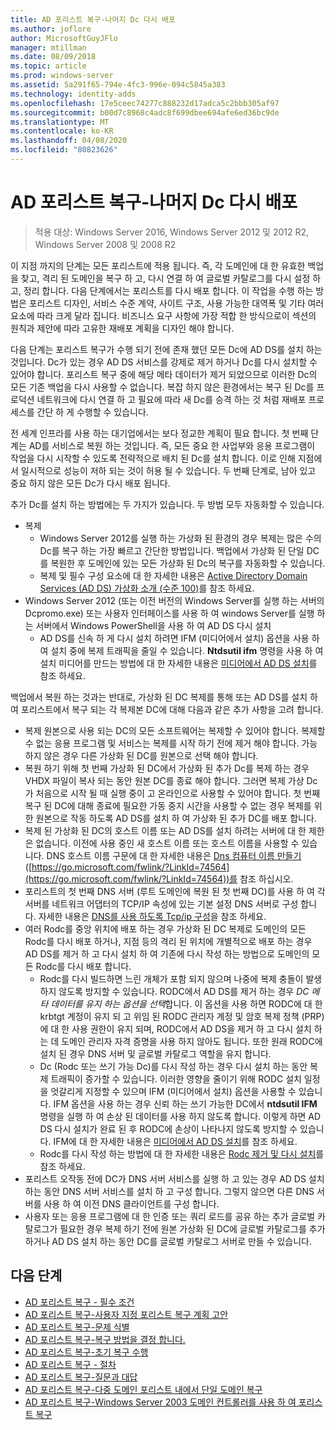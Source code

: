 ```yaml
---
title: AD 포리스트 복구-나머지 Dc 다시 배포
ms.author: joflore
author: MicrosoftGuyJFlo
manager: mtillman
ms.date: 08/09/2018
ms.topic: article
ms.prod: windows-server
ms.assetid: 5a291f65-794e-4fc3-996e-094c5845a383
ms.technology: identity-adds
ms.openlocfilehash: 17e5ceec74277c888232d17adca5c2bbb305af97
ms.sourcegitcommit: b00d7c8968c4adc8f699dbee694afe6ed36bc9de
ms.translationtype: MT
ms.contentlocale: ko-KR
ms.lasthandoff: 04/08/2020
ms.locfileid: "80823626"
---
```

# <a name="ad-forest-recovery---redeploy-remaining-dcs"></a>AD 포리스트 복구-나머지 Dc 다시 배포

>적용 대상: Windows Server 2016, Windows Server 2012 및 2012 R2, Windows Server 2008 및 2008 R2

이 지점 까지의 단계는 모든 포리스트에 적용 됩니다. 즉, 각 도메인에 대 한 유효한 백업을 찾고, 격리 된 도메인을 복구 하 고, 다시 연결 하 여 글로벌 카탈로그를 다시 설정 하 고, 정리 합니다. 다음 단계에서는 포리스트를 다시 배포 합니다. 이 작업을 수행 하는 방법은 포리스트 디자인, 서비스 수준 계약, 사이트 구조, 사용 가능한 대역폭 및 기타 여러 요소에 따라 크게 달라 집니다. 비즈니스 요구 사항에 가장 적합 한 방식으로이 섹션의 원칙과 제안에 따라 고유한 재배포 계획을 디자인 해야 합니다.  
  
다음 단계는 포리스트 복구가 수행 되기 전에 존재 했던 모든 Dc에 AD DS를 설치 하는 것입니다. Dc가 있는 경우 AD DS 서비스를 강제로 제거 하거나 Dc를 다시 설치할 수 있어야 합니다. 포리스트 복구 중에 해당 메타 데이터가 제거 되었으므로 이러한 Dc의 모든 기존 백업을 다시 사용할 수 없습니다. 복잡 하지 않은 환경에서는 복구 된 Dc를 프로덕션 네트워크에 다시 연결 하 고 필요에 따라 새 Dc를 승격 하는 것 처럼 재배포 프로세스를 간단 하 게 수행할 수 있습니다.  
  
전 세계 인프라를 사용 하는 대기업에서는 보다 정교한 계획이 필요 합니다. 첫 번째 단계는 AD를 서비스로 복원 하는 것입니다. 즉, 모든 중요 한 사업부와 응용 프로그램이 작업을 다시 시작할 수 있도록 전략적으로 배치 된 Dc를 설치 합니다. 이로 인해 지점에서 일시적으로 성능이 저하 되는 것이 허용 될 수 있습니다. 두 번째 단계로, 남아 있고 중요 하지 않은 모든 Dc가 다시 배포 됩니다.  
  
 추가 Dc를 설치 하는 방법에는 두 가지가 있습니다. 두 방법 모두 자동화할 수 있습니다.  
  
- 복제  
   - Windows Server 2012를 실행 하는 가상화 된 환경의 경우 복제는 많은 수의 Dc를 복구 하는 가장 빠르고 간단한 방법입니다. 백업에서 가상화 된 단일 DC를 복원한 후 도메인에 있는 모든 가상화 된 Dc의 복구를 자동화할 수 있습니다.  
   - 복제 및 필수 구성 요소에 대 한 자세한 내용은 [Active Directory Domain Services (AD DS) 가상화 소개 (수준 100)](https://technet.microsoft.com/library/hh831734.aspx)를 참조 하세요.  
- Windows Server 2012 (또는 이전 버전의 Windows Server를 실행 하는 서버의 Dcpromo.exe) 또는 사용자 인터페이스를 사용 하 여 windows Server를 실행 하는 서버에서 Windows PowerShell을 사용 하 여 AD DS 다시 설치  
   - AD DS를 신속 하 게 다시 설치 하려면 IFM (미디어에서 설치) 옵션을 사용 하 여 설치 중에 복제 트래픽을 줄일 수 있습니다. **Ntdsutil ifm** 명령을 사용 하 여 설치 미디어를 만드는 방법에 대 한 자세한 내용은 [미디어에서 AD DS 설치](https://technet.microsoft.com/library/cc770654\(WS.10\).aspx)를 참조 하세요.  

백업에서 복원 하는 것과는 반대로, 가상화 된 DC 복제를 통해 또는 AD DS를 설치 하 여 포리스트에서 복구 되는 각 복제본 DC에 대해 다음과 같은 추가 사항을 고려 합니다.  
  
- 복제 원본으로 사용 되는 DC의 모든 소프트웨어는 복제할 수 있어야 합니다. 복제할 수 없는 응용 프로그램 및 서비스는 복제를 시작 하기 전에 제거 해야 합니다. 가능 하지 않은 경우 다른 가상화 된 DC를 원본으로 선택 해야 합니다.  
- 복원 하기 위해 첫 번째 가상화 된 DC에서 가상화 된 추가 Dc를 복제 하는 경우 VHDX 파일이 복사 되는 동안 원본 DC를 종료 해야 합니다. 그러면 복제 가상 Dc가 처음으로 시작 될 때 실행 중이 고 온라인으로 사용할 수 있어야 합니다. 첫 번째 복구 된 DC에 대해 종료에 필요한 가동 중지 시간을 사용할 수 없는 경우 복제를 위한 원본으로 작동 하도록 AD DS를 설치 하 여 가상화 된 추가 DC를 배포 합니다.  
- 복제 된 가상화 된 DC의 호스트 이름 또는 AD DS를 설치 하려는 서버에 대 한 제한은 없습니다. 이전에 사용 중인 새 호스트 이름 또는 호스트 이름을 사용할 수 있습니다. DNS 호스트 이름 구문에 대 한 자세한 내용은 [Dns 컴퓨터 이름 만들기](https://technet.microsoft.com/library/cc785282.aspx) ([https://go.microsoft.com/fwlink/?LinkId=74564](https://go.microsoft.com/fwlink/?LinkId=74564))를 참조 하십시오.  
- 포리스트의 첫 번째 DNS 서버 (루트 도메인에 복원 된 첫 번째 DC)를 사용 하 여 각 서버를 네트워크 어댑터의 TCP/IP 속성에 있는 기본 설정 DNS 서버로 구성 합니다. 자세한 내용은 [DNS를 사용 하도록 Tcp/ip 구성](https://technet.microsoft.com/library/cc779282.aspx)을 참조 하세요.  
- 여러 Rodc를 중앙 위치에 배포 하는 경우 가상화 된 DC 복제로 도메인의 모든 Rodc를 다시 배포 하거나, 지점 등의 격리 된 위치에 개별적으로 배포 하는 경우 AD DS를 제거 하 고 다시 설치 하 여 기존에 다시 작성 하는 방법으로 도메인의 모든 Rodc를 다시 배포 합니다.  
   - Rodc를 다시 빌드하면 느린 개체가 포함 되지 않으며 나중에 복제 충돌이 발생 하지 않도록 방지할 수 있습니다. RODC에서 AD DS를 제거 하는 경우 *DC 메타 데이터를 유지 하는 옵션을 선택*합니다. 이 옵션을 사용 하면 RODC에 대 한 krbtgt 계정이 유지 되 고 위임 된 RODC 관리자 계정 및 암호 복제 정책 (PRP)에 대 한 사용 권한이 유지 되며, RODC에서 AD DS을 제거 하 고 다시 설치 하는 데 도메인 관리자 자격 증명을 사용 하지 않아도 됩니다. 또한 원래 RODC에 설치 된 경우 DNS 서버 및 글로벌 카탈로그 역할을 유지 합니다.  
   - Dc (Rodc 또는 쓰기 가능 Dc)를 다시 작성 하는 경우 다시 설치 하는 동안 복제 트래픽이 증가할 수 있습니다. 이러한 영향을 줄이기 위해 RODC 설치 일정을 엇갈리게 지정할 수 있으며 IFM (미디어에서 설치) 옵션을 사용할 수 있습니다. IFM 옵션을 사용 하는 경우 신뢰 하는 쓰기 가능한 DC에서 **ntdsutil IFM** 명령을 실행 하 여 손상 된 데이터를 사용 하지 않도록 합니다. 이렇게 하면 AD DS 다시 설치가 완료 된 후 RODC에 손상이 나타나지 않도록 방지할 수 있습니다. IFM에 대 한 자세한 내용은 [미디어에서 AD DS 설치](https://technet.microsoft.com/library/cc770654\(WS.10\).aspx)를 참조 하세요.  
   - Rodc를 다시 작성 하는 방법에 대 한 자세한 내용은 [Rodc 제거 및 다시 설치](https://technet.microsoft.com/library/cc835490\(WS.10\).aspx)를 참조 하세요.  
- 포리스트 오작동 전에 DC가 DNS 서버 서비스를 실행 하 고 있는 경우 AD DS 설치 하는 동안 DNS 서버 서비스를 설치 하 고 구성 합니다. 그렇지 않으면 다른 DNS 서버를 사용 하 여 이전 DNS 클라이언트를 구성 합니다.  
- 사용자 또는 응용 프로그램에 대 한 인증 또는 쿼리 로드를 공유 하는 추가 글로벌 카탈로그가 필요한 경우 복제 하기 전에 원본 가상화 된 DC에 글로벌 카탈로그를 추가 하거나 AD DS 설치 하는 동안 DC를 글로벌 카탈로그 서버로 만들 수 있습니다.  
  
## <a name="next-steps"></a>다음 단계

- [AD 포리스트 복구 - 필수 조건](AD-Forest-Recovery-Prerequisties.md)  
- [AD 포리스트 복구-사용자 지정 포리스트 복구 계획 고안](AD-Forest-Recovery-Devising-a-Plan.md)  
- [AD 포리스트 복구-문제 식별](AD-Forest-Recovery-Identify-the-Problem.md)
- [AD 포리스트 복구-복구 방법을 결정 합니다.](AD-Forest-Recovery-Determine-how-to-Recover.md)
- [AD 포리스트 복구-초기 복구 수행](AD-Forest-Recovery-Perform-initial-recovery.md)  
- [AD 포리스트 복구 - 절차](AD-Forest-Recovery-Procedures.md)  
- [AD 포리스트 복구-질문과 대답](AD-Forest-Recovery-FAQ.md)  
- [AD 포리스트 복구-다중 도메인 포리스트 내에서 단일 도메인 복구](AD-Forest-Recovery-Single-Domain-in-Multidomain-Recovery.md)  
- [AD 포리스트 복구-Windows Server 2003 도메인 컨트롤러를 사용 하 여 포리스트 복구](AD-Forest-Recovery-Windows-Server-2003.md)
